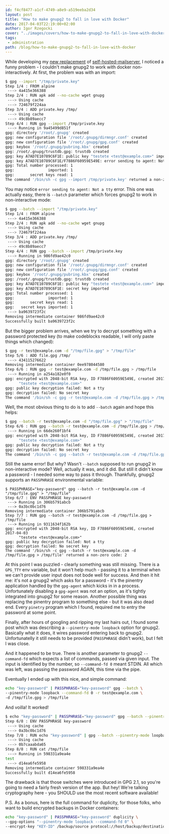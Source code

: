 ```yaml
---
id: f4cf8477-a1cf-4749-a8e9-a519eeba2d34
layout: post
title: "How to make gnupg2 to fall in love with Docker"
date: 2017-04-03T22:19:00+02:00
author: Igor Rzegocki
cover: "../images/covers/how-to-make-gnupg2-to-fall-in-love-with-docker.png"
tags:
 - administration
path: /blog/how-to-make-gnupg2-to-fall-in-love-with-docker
---
```


While developing my [new replacement](https://www.github.com/wombatapp) of [self-hosted-mailserver](https://github.com/ajgon/self-hosted-mailserver),
I noticed a funny problem - I couldn't make gnupg2 to work
with docker non-interactively. At first, the problem was with an import:

```bash
$ gpg --import "/tmp/private.key"
Step 1/4 : FROM alpine
 ---> 4a415e366388
Step 2/4 : RUN apk add --no-cache wget gnupg
 ---> Using cache
 ---> 724679f224aa
Step 3/4 : ADD private.key /tmp/
 ---> Using cache
 ---> 49c8b89aecc7
Step 4/4 : RUN gpg --import /tmp/private.key
 ---> Running in 9a45499d851f
gpg: directory '/root/.gnupg' created
gpg: new configuration file '/root/.gnupg/dirmngr.conf' created
gpg: new configuration file '/root/.gnupg/gpg.conf' created
gpg: keybox '/root/.gnupg/pubring.kbx' created
gpg: /root/.gnupg/trustdb.gpg: trustdb created
gpg: key A7AD7E10789C6F1E: public key "testete <test@example.com>" imported
gpg: key A7AD7E10789C6F1E/F7886F60959E549E: error sending to agent: Not a tty
gpg: Total number processed: 1
gpg:               imported: 1
gpg:       secret keys read: 1
The command '/bin/sh -c gpg --import /tmp/private.key' returned a non-zero code: 2
```

You may notice `error sending to agent: Not a tty` error. This one was actually easy, there is `--batch` parameter
which forces gnupg2 to work in non-interactive mode:

```bash
$ gpg --batch --import "/tmp/private.key"
Step 1/4 : FROM alpine
 ---> 4a415e366388
Step 2/4 : RUN apk add --no-cache wget gnupg
 ---> Using cache
 ---> 724679f224aa
Step 3/4 : ADD private.key /tmp/
 ---> Using cache
 ---> 49c8b89aecc7
Step 4/4 : RUN gpg --batch --import /tmp/private.key
 ---> Running in 986fd9ae42c0
gpg: directory '/root/.gnupg' created
gpg: new configuration file '/root/.gnupg/dirmngr.conf' created
gpg: new configuration file '/root/.gnupg/gpg.conf' created
gpg: keybox '/root/.gnupg/pubring.kbx' created
gpg: /root/.gnupg/trustdb.gpg: trustdb created
gpg: key A7AD7E10789C6F1E: public key "testete <test@example.com>" imported
gpg: key A7AD7E10789C6F1E: secret key imported
gpg: Total number processed: 1
gpg:               imported: 1
gpg:       secret keys read: 1
gpg:   secret keys imported: 1
 ---> ba9639723f2c
Removing intermediate container 986fd9ae42c0
Successfully built ba9639723f2c
```

But the bigger problem arrives, when we try to decrypt something with a password protected key
(to make codeblocks readable, I will only paste things which changed):

```bash
$ gpg -r test@example.com -d "/tmp/file.gpg" > "/tmp/file"
Step 5/6 : ADD file.gpg /tmp/
 ---> 434115276622
Removing intermediate container 0ee978044580
Step 6/6 : RUN gpg -r test@example.com -d /tmp/file.gpg > /tmp/file
 ---> Running in a254a182e0f0
gpg: encrypted with 2048-bit RSA key, ID F7886F60959E549E, created 2017-04-03
      "testete <test@example.com>"
gpg: public key decryption failed: Not a tty
gpg: decryption failed: No secret key
The command '/bin/sh -c gpg -r test@example.com -d /tmp/file.gpg > /tmp/file' returned a non-zero code: 2
```

Well, the most obvious thing to do is to add `--batch` again and hope this helps:

```bash
$ gpg --batch -r test@example.com -d "/tmp/file.gpg" > "/tmp/file"
Step 6/6 : RUN gpg --batch -r test@example.com -d /tmp/file.gpg > /tmp/file
 ---> Running in 66de260f1bf4
gpg: encrypted with 2048-bit RSA key, ID F7886F60959E549E, created 2017-04-03
      "testete <test@example.com>"
gpg: public key decryption failed: Not a tty
gpg: decryption failed: No secret key
The command '/bin/sh -c gpg --batch -r test@example.com -d /tmp/file.gpg > /tmp/file' returned a non-zero code: 2
```

Still the same error! But why? Wasn't `--batch` supposed to run gnupg2 in non-interactive mode? Well,
actually it was, and it did. But still it didn't know a password - I needed some way to pass it through. Thankfully,
gnupg2 supports an `PASSPHRASE` environmental variable:

```
$ PASSPHRASE="key-password" gpg --batch -r test@example.com -d "/tmp/file.gpg" > "/tmp/file"
Step 6/7 : ENV PASSPHRASE key-password
 ---> Running in 306b5791abcb
 ---> 0a3bc0bc1d76
Removing intermediate container 306b5791abcb
Step 7/7 : RUN gpg --batch -r test@example.com -d /tmp/file.gpg > /tmp/file
 ---> Running in 9311634f162b
gpg: encrypted with 2048-bit RSA key, ID F7886F60959E549E, created 2017-04-03
      "testete <test@example.com>"
gpg: public key decryption failed: Not a tty
gpg: decryption failed: No secret key
The command '/bin/sh -c gpg --batch -r test@example.com -d /tmp/file.gpg > /tmp/file' returned a non-zero code: 2
```

At this point I was puzzled - clearly something was still missing. There is a `GPG_TTY` env variable, but it won't
help much - passing it to a terminal when we can't provide user input does not bode well for success. And then it
hit me: it's not a gnupg2 which asks for a password - it's the pinentry application handled by the `gpg-agent` which
kicks in in a process. Unfortunately disabling a `gpg-agent` was not an option, as it's tightly integrated into
gnupg2 for some reason. Another possible thing was replacing the pinentry program to something else - but it was also
dead end. Every `pinetry` program which I found, required me to entry the password at some point.

Finally, after hours of googling and ripping my last hairs out, I found some post which was describing a
`--pinentry-mode loopback` option for gnupg2. Basically what it does, it wires password entering back to gnupg2.
Unfortunatelly it still needs to be provided (`PASSPHRASE` didn't work), but I felt I was close.

And it happened to be true. There is another parameter to gnupg2 `--command-fd` which expects a list of commands,
passed via given input. The input is identified by the number, so `--command-fd 0` meant STDIN. All which was left,
was passing the password AGAIN, this time via the pipe.

Eventually I ended up with this nice, and simple command:

```bash
echo "key-password" | PASSPHRASE="key-password" gpg --batch \
--pinentry-mode loopback --command-fd 0 -r test@example.com \
-d /tmp/file.gpg > /tmp/file
```

And voilla! It worked!

```bash
$ echo "key-password" | PASSPHRASE="key-password" gpg --batch --pinentry-mode loopback --command-fd 0 -r test@example.com -d "/tmp/file.gpg" > "/tmp/file"
Step 6/8 : ENV PASSPHRASE key-password
 ---> Using cache
 ---> 0a3bc0bc1d76
Step 7/8 : RUN echo "key-password" | gpg --batch --pinentry-mode loopback --command-fd 0 -r test@example.com -d /tmp/file.gpg > /tmp/file
 ---> Using cache
 ---> 0b7caaabda65
Step 8/8 : RUN cat /tmp/file
 ---> Running in 598331a9ea4e
test
 ---> d14ea6fe5958
Removing intermediate container 598331a9ea4e
Successfully built d14ea6fe5958
```

The drawback is that those switches were introduced in GPG 2.1, so you're going to need a fairly fresh version of
the app. But hey! We're talking cryptography here - you SHOULD use the most recent software available!

P.S. As a bonus, here is the full command for duplicity, for those folks, who want to build encrypted backups
in Docker containers:

```bash
echo "key-password" | PASSPHRASE="key-password" duplicity \
--gpg-options "--pinentry-mode loopback --command-fd 0" \
--encrypt-key "KEY-ID" /backup/source protocol://host/backup/destination
```
